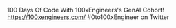 100 Days Of Code With 100xEngineers's GenAI Cohort! 
https://100xengineers.com/ 
#0to100xEngineer on Twitter
